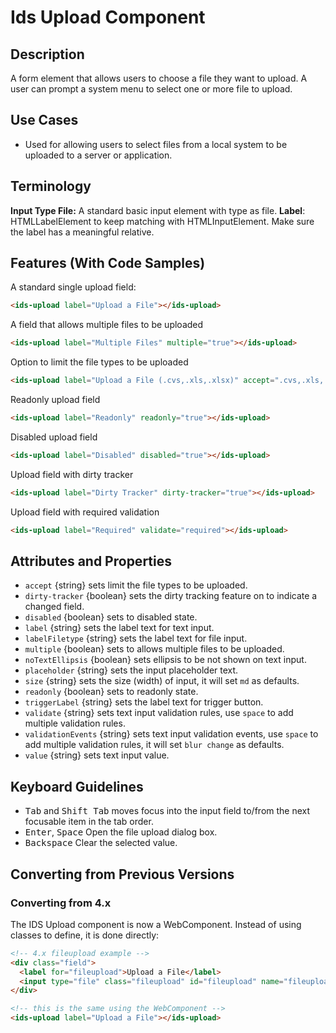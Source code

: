 # Ids Upload Component

## Description

A form element that allows users to choose a file they want to upload. A user can prompt a system menu to select one or more file to upload.

## Use Cases

- Used for allowing users to select files from a local system to be uploaded to a server or application.

## Terminology

**Input Type File:** A standard basic input element with type as file.
**Label**: HTMLLabelElement to keep matching with HTMLInputElement. Make sure the label has a meaningful relative.

## Features (With Code Samples)

A standard single upload field:

```html
<ids-upload label="Upload a File"></ids-upload>
```

A field that allows multiple files to be uploaded

```html
<ids-upload label="Multiple Files" multiple="true"></ids-upload>
```

Option to limit the file types to be uploaded

```html
<ids-upload label="Upload a File (.cvs,.xls,.xlsx)" accept=".cvs,.xls,.xlsx"></ids-upload>
```

Readonly upload field

```html
<ids-upload label="Readonly" readonly="true"></ids-upload>
```

Disabled upload field

```html
<ids-upload label="Disabled" disabled="true"></ids-upload>
```

Upload field with dirty tracker

```html
<ids-upload label="Dirty Tracker" dirty-tracker="true"></ids-upload>
```

Upload field with required validation

```html
<ids-upload label="Required" validate="required"></ids-upload>
```

## Attributes and Properties

- `accept` {string} sets limit the file types to be uploaded.
- `dirty-tracker` {boolean} sets the dirty tracking feature on to indicate a changed field.
- `disabled` {boolean} sets to disabled state.
- `label` {string} sets the label text for text input.
- `labelFiletype` {string} sets the label text for file input.
- `multiple` {boolean} sets to allows multiple files to be uploaded.
- `noTextEllipsis` {boolean} sets ellipsis to be not shown on text input.
- `placeholder` {string} sets the input placeholder text.
- `size` {string} sets the size (width) of input, it will set `md` as defaults.
- `readonly` {boolean} sets to readonly state.
- `triggerLabel` {string} sets the label text for trigger button.
- `validate` {string} sets text input validation rules, use `space` to add multiple validation rules.
- `validationEvents` {string} sets text input validation events, use `space` to add multiple validation rules, it will set `blur change` as defaults.
- `value` {string} sets text input value.

## Keyboard Guidelines

- <kbd>Tab</kbd> and <kbd>Shift Tab</kbd> moves focus into the input field to/from the next focusable item in the tab order.
- <kbd>Enter</kbd>, <kbd>Space</kbd> Open the file upload dialog box.
- <kbd>Backspace</kbd> Clear the selected value.

## Converting from Previous Versions

### Converting from 4.x

The IDS Upload component is now a WebComponent. Instead of using classes to define, it is done directly:

```html
<!-- 4.x fileupload example -->
<div class="field">
  <label for="fileupload">Upload a File</label>
  <input type="file" class="fileupload" id="fileupload" name="fileupload"/>
</div>

<!-- this is the same using the WebComponent -->
<ids-upload label="Upload a File"></ids-upload>
```
